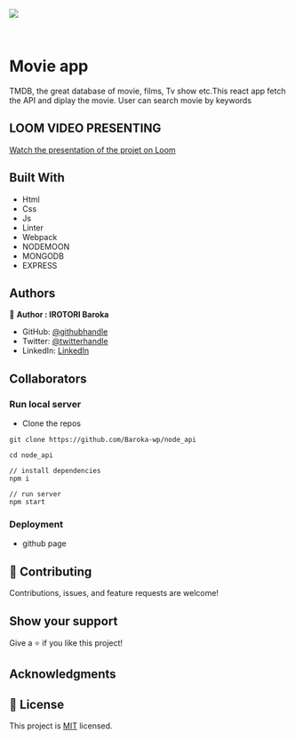 ![](https://img.shields.io/badge/Microverse-blueviolet)


<br />

# Movie app

TMDB, the great database of movie, films, Tv show etc.This react app fetch the API and diplay the movie. User can search movie by keywords

## LOOM VIDEO PRESENTING
[Watch the presentation of the projet on Loom](#)

## Built With

- Html
- Css
- Js
- Linter
- Webpack
- NODEMOON
- MONGODB
- EXPRESS

## Authors

👤 **Author : IROTORI Baroka**

- GitHub: [@githubhandle](https://github.com/Baroka-wp)
- Twitter: [@twitterhandle](https://twitter.com/IrotoriB)
- LinkedIn: [LinkedIn](www.linkedin.com/in/baroka)


## Collaborators

### Run local server

- Clone the repos
```
git clone https://github.com/Baroka-wp/node_api

cd node_api

// install dependencies
npm i

// run server
npm start
```

### Deployment
- github page

## 🤝 Contributing

Contributions, issues, and feature requests are welcome!

## Show your support

Give a ⭐️ if you like this project!

## Acknowledgments


## 📝 License

This project is [MIT](./MIT.md) licensed.

